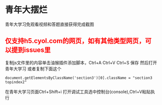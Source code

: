 # 青年大摆烂

青年大学习免观看视频和答题直接获得完成截图


<h2 style="color: red;">仅支持h5.cyol.com的网页，如有其他类型网页，可以提到issues里</h2>


复制js文件里的内容单击油猴插件添加脚本，Ctrl+A  Ctrl+V  Ctrl+S 保存 然后打开青年大学习
或者复制下面这个
```
document.getElementsByClassName('section3')[0].className = "section3 topindex2"
```
在青年大学习页面Ctrl+Shift+i 打开调试工具选中控制台(console),Ctrl+V粘贴执行
